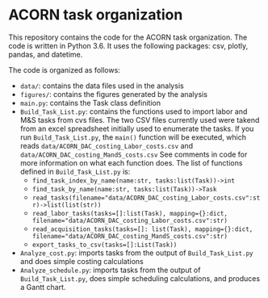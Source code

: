 # ACORN task organization

This repository contains the code for the ACORN task organization. The code is written in Python 3.6. 
It uses the following packages: 
csv, plotly, pandas, and datetime.

The code is organized as follows:

- `data/`: contains the data files used in the analysis
- `figures/`: contains the figures generated by the analysis
- `main.py`: contains the Task class definition
- `Build_Task_List.py`: contains the functions used to import labor and M&S tasks from cvs files. The two CSV files currently used were takend from an excel spreadsheet initially used to enumerate the tasks.  If you run `Build_Task_List.py`, the `main()` function will be executed, which reads `data/ACORN_DAC_costing_Labor_costs.csv` and `data/ACORN_DAC_costing_MandS_costs.csv` See comments in code for more information on what each function does. The list of functions defined in `Build_Task_List.py` is: 
  - `find_task_index_by_name(name:str, tasks:list(Task))->int`
  - `find_task_by_name(name:str, tasks:list(Task))->Task`
  - `read_tasks(filename="data/ACORN_DAC_costing_Labor_costs.csv":str)->list(list(str))`
  - `read_labor_tasks(tasks=[]:list(Task), mapping={}:dict, filename="data/ACORN_DAC_costing_Labor_costs.csv":str)`
  - `read_acquisition_tasks(tasks=[]: list(Task), mapping={}:dict, filename="data/ACORN_DAC_costing_MandS_costs.csv":str)`
  - `export_tasks_to_csv(tasks=[]:List(Task))`
- `Analyze_cost.py`: imports tasks from the output of `Build_Task_List.py` and does simple costing calculations
- `Analyze_schedule.py`: imports tasks from the output of `Build_Task_List.py`, does simple scheduling calculations, and produces a Gantt chart.